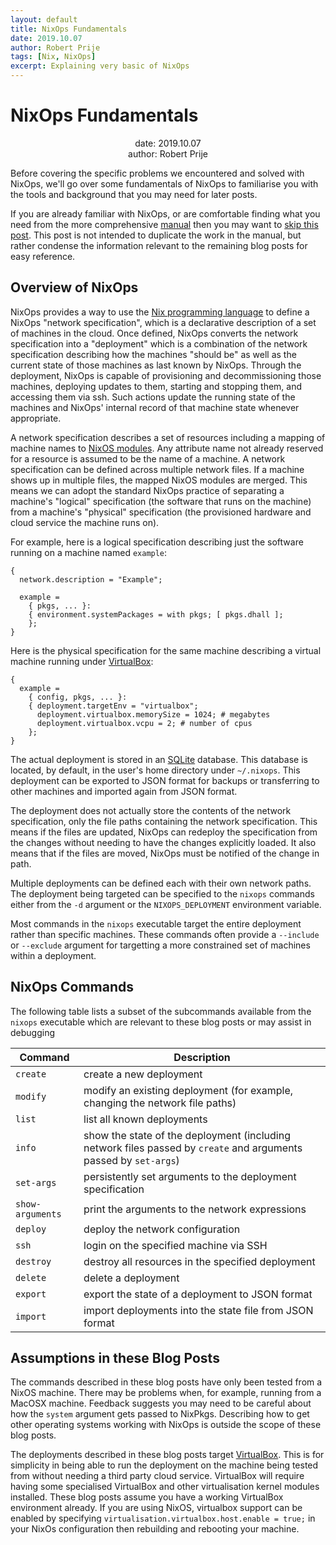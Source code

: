 ```yaml
---
layout: default
title: NixOps Fundamentals
date: 2019.10.07
author: Robert Prije
tags: [Nix, NixOps]
excerpt: Explaining very basic of NixOps
---
```


# NixOps Fundamentals

<p align="center">
date: 2019.10.07<br>
author: Robert Prije
</p>

Before covering the specific problems we encountered and solved with NixOps,
we'll go over some fundamentals of NixOps to familiarise you with the tools
and background that you may need for later posts.

If you are already familiar with NixOps, or are comfortable finding what
you need from the more comprehensive [manual](https://nixos.org/nixops/manual/)
then you may want to
[skip this post](http://cross-magazine.sub.jp/magazine/2019/08/29/fixing-nixpkgs-in-nixops/).
This post is not intended to duplicate the work in the manual, but rather
condense the information relevant to the remaining blog posts for easy
reference.

## Overview of NixOps

NixOps provides a way to use the
[Nix programming language](https://nixos.org/nix/manual/) to define a
NixOps "network specification", which is a declarative description of a set of
machines in the cloud. Once defined, NixOps converts the network specification
into a "deployment" which is a combination of the network specification
describing how the machines "should be" as well as the current state of those
machines as last known by NixOps. Through the deployment, NixOps is capable of
provisioning and decommissioning those machines, deploying updates to them,
starting and stopping them, and accessing them via ssh. Such actions
update the running state of the machines and NixOps' internal record of that
machine state whenever appropriate.

A network specification describes a set of resources including a mapping of
machine names to
[NixOS modules](https://nixos.org/nixos/manual/index.html#sec-writing-modules).
Any attribute name not already reserved for a resource is assumed to be the
name of a machine. A network specification can be defined across multiple
network files. If a machine shows up in multiple files, the mapped NixOS modules
are merged. This means we can adopt the standard NixOps practice of separating
a machine's "logical" specification (the software that runs on the machine) from
a machine's "physical" specification (the provisioned hardware and cloud service
the machine runs on).

For example, here is a logical specification describing just the software
running on a machine named `example`:

```
{
  network.description = "Example";

  example =
    { pkgs, ... }:
    { environment.systemPackages = with pkgs; [ pkgs.dhall ];
    };
}
```

Here is the physical specification for the same machine describing a virtual
machine running under [VirtualBox](https://www.virtualbox.org/):

```
{
  example =
    { config, pkgs, ... }:
    { deployment.targetEnv = "virtualbox";
      deployment.virtualbox.memorySize = 1024; # megabytes
      deployment.virtualbox.vcpu = 2; # number of cpus
    };
}
```

The actual deployment is stored in an [SQLite](https://sqlite.org/index.html)
database. This database is located, by default, in the user's home directory
under `~/.nixops`. This deployment can be exported to JSON format for backups or
transferring to other machines and imported again from JSON format.

The deployment does not actually store the contents of the network
specification, only the file paths containing the network specification. This
means if the files are updated, NixOps can redeploy the specification from
the changes without needing to have the changes explicitly loaded. It also
means that if the files are moved, NixOps must be notified of the change in
path.

Multiple deployments can be defined each with their own network paths.
The deployment being targeted can be specified to the `nixops` commands either
from the `-d` argument or the `NIXOPS_DEPLOYMENT` environment variable.

Most commands in the `nixops` executable target the entire deployment rather
than specific machines. These commands often provide a `--include` or
`--exclude` argument for targetting a more constrained set of machines within
a deployment.

## NixOps Commands

The following table lists a subset of the subcommands available from the
`nixops` executable which are relevant to these blog posts or may assist
in debugging

| Command | Description |
| --- | --- |
| `create` | create a new deployment |
| `modify` | modify an existing deployment (for example, changing the network file paths) |
| `list` | list all known deployments |
| `info` | show the state of the deployment (including network files passed by `create` and arguments passed by `set-args`) |
| `set-args` | persistently set arguments to the deployment specification |
| `show-arguments` | print the arguments to the network expressions |
| `deploy` | deploy the network configuration |
| `ssh` | login on the specified machine via SSH |
| `destroy` | destroy all resources in the specified deployment |
| `delete` | delete a deployment |
| `export` | export the state of a deployment to JSON format |
| `import` | import deployments into the state file from JSON format |

## Assumptions in these Blog Posts

The commands described in these blog posts have only been tested from
a NixOS machine. There may be problems when, for example, running from
a MacOSX machine. Feedback suggests you may need to be careful about how
the `system` argument gets passed to NixPkgs. Describing how to get other
operating systems working with NixOps is outside the scope of these
blog posts.

The deployments described in these blog posts target
[VirtualBox](https://www.virtualbox.org/). This is for simplicity in
being able to run the deployment on the machine being tested from without
needing a third party cloud service. VirtualBox will require having
some specialised VirtualBox and other virtualisation kernel modules installed.
These blog posts assume you have a working VirtualBox environment already. If
you are using NixOS, virtualbox support can be enabled by specifying
`virtualisation.virtualbox.host.enable = true;` in your NixOs configuration
then rebuilding and rebooting your machine.
